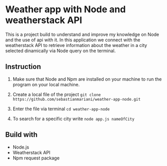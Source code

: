 # Weather app with Node and weatherstack API

This is a project build to understand and improve my knowledge on Node and the use of api with it. In this application we connect with the weatherstack API to retrieve information about the weather in a city selected dinamically via Node query on the terminal. 

## Instruction

1. Make sure that Node and Npm are installed on your machine to run the program on your local machine.

2. Create a local file of the project `git clone https://github.com/sebastianmariani/weather-app-node.git`

3. Enter the file via terminal `cd weather-app-node`
4. To search for a specific city write `node app.js nameOfCity`

## Build with
- Node.js
- Weatherstack API
- Npm request package
